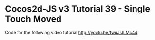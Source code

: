Cocos2d-JS v3 Tutorial 39 - Single Touch Moved
==============================================

Code for the following video tutorial http://youtu.be/twuJIJLMc44
